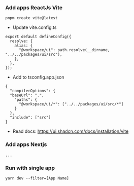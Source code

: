### Add apps ReactJs Vite

`pnpm create vite@latest`

- Update vite.config.ts

```
export default defineConfig({
  resolve: {
    alias: {
      "@workspace/ui": path.resolve(__dirname, "../../packages/ui/src"),
    },
  },
});
```

- Add to tsconfig.app.json

```
{
  "compilerOptions": {
  "baseUrl": ".",
    "paths": {
      "@workspace/ui/*": ["../../packages/ui/src/*"]
    }
  },
  "include": ["src"]
}
```

- Read docs: https://ui.shadcn.com/docs/installation/vite

### Add apps Nextjs

`...`

### Run with single app

`yarn dev --filter=[App Name]`
